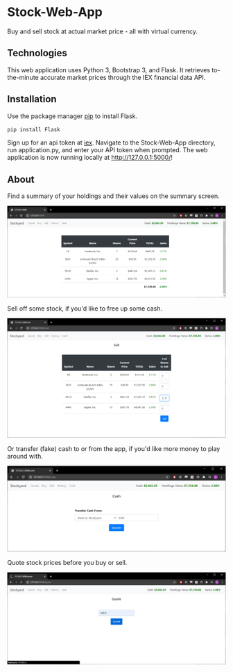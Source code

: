 # Stock-Web-App
Buy and sell stock at actual market price - all with virtual currency.

## Technologies
This web application uses Python 3, Bootstrap 3, and Flask. It retrieves to-the-minute accurate market prices through the IEX financial data API.

## Installation
Use the package manager [pip](https://pip.pypa.io/en/stable/) to install Flask.

```bash
pip install Flask
```

Sign up for an api token at [iex](https://iexcloud.io/). Navigate to the Stock-Web-App directory,  run application.py, and enter your API token when prompted. The web application is now running locally at http://127.0.0.1:5000/!

## About

Find a summary of your holdings and their values on the summary screen.

![](images/homepage.PNG)

Sell off some stock, if you'd like to free up some cash.

![](images/sell.png)

Or transfer (fake) cash to or from the app, if you'd like more money to play around with.

![](images/cash.png)

Quote stock prices before you buy or sell.

![](images/quote.png)
